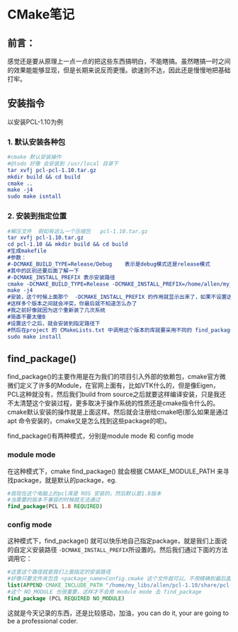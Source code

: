 # CMake笔记

## 前言：

感觉还是要从原理上一点一点的把这些东西搞明白，不能瞎搞。虽然瞎搞一时之间的效果能能够显现，但是长期来说反而更慢。欲速则不达，因此还是慢慢地把基础打牢。





## 安装指令

以安装PCL-1.10为例

### 1. 默认安装各种包

```cmake
#cmake 默认安装操作
#@todo 好像 会安装到 /usr/local 目录下
tar xvfj pcl-pcl-1.10.tar.gz
mkdir build && cd build
cmake ..
make -j4
sudo make isntall
```

### 2. 安装到指定位置

```cmake
#解压文件  假如有这么一个压缩包   pcl-1.10.tar.gz
tar xvfj pcl-1.10.tar.gz
cd pcl-1.10 && mkdir build && cd build
#生成makefile    
#参数：
#-DCMAKE_BUILD_TYPE=Release/Debug    表示是debug模式还是release模式
#其中的区别还要后面了解一下
#-DCMAKE_INSTALL_PREFIX 表示安装路径
cmake -DCMAKE_BUILD_TYPE=Release -DCMAKE_INSTALL_PREFIX=/home/allen/my_libs/pcl-1.9-install ..
make -j4
#安装，这个时候上面那个  -DCMAKE_INSTALL_PREFIX 的作用就显示出来了，如果不设置这个参数，默认安装位置应该是在 /usr/local 路径下
#这样多个版本之间就会冲突，你最后就不知道怎么办了
#我之前好像就因为这个重新装了几次系统
#简直不要太傻B
#设置这个之后，就会安装到指定路径下
#然后在project 的 CMakeLists.txt 中调用这个版本的库就要采用不同的 find_package() 方法，就是后面的 config mode，不然得到的就是默认版本的库，程序就编译不通过，很痛苦
sudo make install
```



## find_package()

find_package()的主要作用是在为我们的项目引入外部的依赖包，cmake官方微微们定义了许多的Module，在官网上面有，比如VTK什么的，但是像Eigen，PCL这种就没有，然后我们build from source之后就要这样编译安装，只是我还不太清楚这个安装过程，更多取决于操作系统的性质还是cmake指令什么的。cmake默认安装的操作就是上面这样。然后就会注册给cmake吧(那么如果是通过apt 命令安装的，cmake又是怎么找到这些package的呢)。

 find_package()有两种模式，分别是module mode  和  config mode

### module mode

在这种模式下，cmake find_package() 就会根据 CMAKE_MODULE_PATH 来寻找package，就是默认的package，eg.

```cmake
#我现在这个电脑上的pcl库是 ROS 安装的，然后默认是1.8版本
#当需要的版本不兼容的时候就无法通过
find_package(PCL 1.8 REQUIRED)
```

### config mode

这种模式下，find_package() 就可以快乐地自己指定package，就是我们上面说的自定义安装路径 `-DCMAKE_INSTALL_PREFIX`所设置的。然后我们通过下面的方法调用它：

```cmake
#这里这个路径就是我们上面指定的安装路径
#好像只要文件夹包含 <package_name>Config.cmake 这个文件就可以，不用精确到最后面的路径
list(APPEND CMAKE_INCLUDE_PATH "/home/my_libs/allen/pcl-1.10/share/pcl-1.10")
#这个 NO_MODULE 也很重要，这样才不会用 module mode 去 find_package
find_package (PCL REQUIRED NO_MODULE)
```

这就是今天记录的东西，还是比较感动，加油，you can do it, your are going to be a professional coder.




















